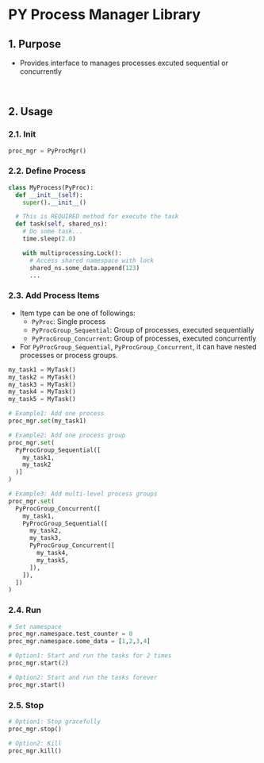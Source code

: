 # PY Process Manager Library

## 1. Purpose
- Provides interface to manages processes excuted sequential or concurrently

<br>

## 2. Usage

### 2.1. Init
```python
proc_mgr = PyProcMgr()
```

### 2.2. Define Process
```python
class MyProcess(PyProc):
  def __init__(self):
    super().__init__()

  # This is REQUIRED method for execute the task
  def task(self, shared_ns):
    # Do some task...
    time.sleep(2.0)

    with multiprocessing.Lock():
      # Access shared namespace with lock
      shared_ns.some_data.append(123)
      ...

```

### 2.3. Add Process Items
- Item type can be one of followings:
  - `PyProc`: Single process
  - `PyProcGroup_Sequential`: Group of processes, executed sequentially
  - `PyProcGroup_Concurrent`: Group of processes, executed concurrently
- For `PyProcGroup_Sequential`, `PyProcGroup_Concurrent`, it can have nested processes or process groups.

```python
my_task1 = MyTask()
my_task2 = MyTask()
my_task3 = MyTask()
my_task4 = MyTask()
my_task5 = MyTask()

# Example1: Add one process
proc_mgr.set(my_task1)

# Example2: Add one process group
proc_mgr.set(
  PyProcGroup_Sequential([
    my_task1,
    my_task2
  )]
)

# Example3: Add multi-level process groups
proc_mgr.set(
  PyProcGroup_Concurrent([
    my_task1,
    PyProcGroup_Sequential([
      my_task2,
      my_task3,
      PyProcGroup_Concurrent([
        my_task4,
        my_task5,
      ]),
    ]),
  ])
)
```  

### 2.4. Run
```python
# Set namespace
proc_mgr.namespace.test_counter = 0
proc_mgr.namespace.some_data = [1,2,3,4]

# Option1: Start and run the tasks for 2 times
proc_mgr.start(2)

# Option2: Start and run the tasks forever
proc_mgr.start()
```

### 2.5. Stop
```python
# Option1: Stop gracefully
proc_mgr.stop()

# Option2: Kill
proc_mgr.kill()
```


